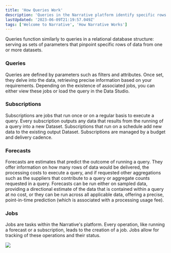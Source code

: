 ```yaml
---
title: 'How Queries Work'
description: 'Queries in the Narrative platform identify specific rows of data across one or more datasets, helping you extract the most relevant data for your purposes.'
lastUpdated: '2023-06-09T21:19:57.049Z'
tags: ['Welcome to Narrative', 'How Narrative Works']
---
```

Queries function similarly to queries in a relational database structure: serving as sets of parameters that pinpoint specific rows of data from one or more datasets.

### **Queries**

Queries are defined by parameters such as filters and attributes. Once set, they delve into the data, retrieving precise information based on your requirements. Depending on the existence of associated jobs, you can either view these jobs or load the query in the Data Studio.

### **Subscriptions**

Subscriptions are jobs that run once or on a regular basis to execute a query. Every subscription outputs any data that results from the running of a query into a new Dataset. Subscriptions that run on a schedule add new data to the existing output Dataset. Subscriptions are managed by a budget and delivery cadence.

### **Forecasts**

Forecasts are estimates that predict the outcome of running a query. They offer information on how many rows of data would be delivered, the processing costs to execute a query, and if requested other aggregations such as the suppliers that contribute to a query or aggregate counts requested in a query. Forecasts can be run either on sampled data, providing a directional estimate of the data that is contained within a query at no cost, or they can be run across all applicable data, offering a precise, point-in-time prediction (which is associated with a processing usage fee).

### **Jobs**

Jobs are tasks within the Narrative's platform. Every operation, like running a forecast or a subscription, leads to the creation of a job. Jobs allow for tracking of these operations and their status.  
  

![](https://solutions.narrative.io/hubfs/Screenshot%202023-06-09%20at%205-19-36%20PM-png.png)
